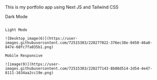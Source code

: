 This is my portfolio app using Next JS and Tailwind CSS

Dark Mode

```![Desktop_image(7)](https://user-images.githubusercontent.com/72515303/220276883-aee4869c-f1d2-4c30-8709-5923d518a70e.png)

Light Mode

![Desktop_image(6)](https://user-images.githubusercontent.com/72515303/220277022-376ec38e-0450-46a0-847e-68fc7fa035b1.png)

Mobile Responsive

![image(9)](https://user-images.githubusercontent.com/72515303/220277143-8b08d514-2d54-4e47-8111-1634aa2cc19e.png)
